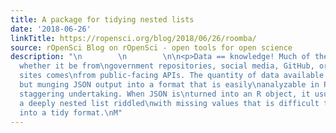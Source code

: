 ```yaml
---
title: A package for tidying nested lists
date: '2018-06-26'
linkTitle: https://ropensci.org/blog/2018/06/26/roomba/
source: rOpenSci Blog on rOpenSci - open tools for open science
description: "\n        \n        \n\n<p>Data == knowledge! Much of the data we use,
  whether it be from\ngovernment repositories, social media, GitHub, or e-commerce
  sites comes\nfrom public-facing APIs. The quantity of data available is truly\nstaggering,
  but munging JSON output into a format that is easily\nanalyzable in R is an equally
  staggering undertaking. When JSON is\nturned into an R object, it usually becomes
  a deeply nested list riddled\nwith missing values that is difficult to untangle
  into a tidy format.\nM"
---
```

